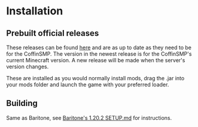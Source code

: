 # Installation

## Prebuilt official releases
These releases can be found [here](https://github.com/JustASpeedrunner/CoffinTone/releases) and are as up to date as they need to be for the CoffinSMP. The version in the newest release is for the CoffinSMP's current Minecraft version. A new release will be made when the server's version changes.

These are installed as you would normally install mods, drag the .jar into your mods folder and launch the game with your preferred loader.

## Building
Same as Baritone, see [Baritone's 1.20.2 SETUP.md](https://github.com/cabaletta/baritone/blob/1.20.2/SETUP.md) for instructions.